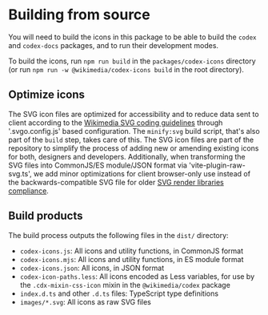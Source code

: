 # Building from source

You will need to build the icons in this package to be able to build the `codex`
and `codex-docs` packages, and to run their development modes.

To build the icons, run `npm run build` in the `packages/codex-icons` directory (or run
`npm run -w @wikimedia/codex-icons build` in the root directory).

## Optimize icons

The SVG icon files are optimized for accessibility and to reduce data sent to client according to
the [Wikimedia SVG coding guidelines](https://www.mediawiki.org/wiki/Manual:Coding_conventions/SVG)
through '.svgo.config.js' based configuration. The `minify:svg` build script, that's also part of
the `build` step, takes care of this. The SVG icon files are part of the repository to simplify the
process of adding new or amending existing icons for both, designers and developers.
Additionally, when transforming the SVG files into CommonJS/ES module/JSON format via
'vite-plugin-raw-svg.ts', we add minor optimizations for client browser-only use instead of the
backwards-compatible SVG file for older [SVG render libraries compliance](https://github.com/svg/svgo/pull/1353).

## Build products

The build process outputs the following files in the `dist/` directory:
- `codex-icons.js`: All icons and utility functions, in CommonJS format
- `codex-icons.mjs`: All icons and utility functions, in ES module format
- `codex-icons.json`: All icons, in JSON format
- `codex-icon-paths.less`: All icons encoded as Less variables, for use by the `.cdx-mixin-css-icon`
  mixin in the `@wikimedia/codex` package
- `index.d.ts` and other `.d.ts` files: TypeScript type definitions
- `images/*.svg`: All icons as raw SVG files